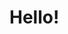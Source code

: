 <!DOCTYPE html>
<html>
  <head>
    <title>Page</title>
  </head>
  <body>
    <h1>
      Hello!
    </h1>
  </body>
</html>
